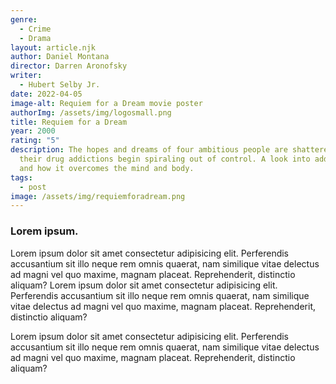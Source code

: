 ```yaml
---
genre:
  - Crime
  - Drama
layout: article.njk
author: Daniel Montana
director: Darren Aronofsky
writer:
  - Hubert Selby Jr.
date: 2022-04-05
image-alt: Requiem for a Dream movie poster
authorImg: /assets/img/logosmall.png
title: Requiem for a Dream
year: 2000
rating: "5"
description: The hopes and dreams of four ambitious people are shattered when
  their drug addictions begin spiraling out of control. A look into addiction
  and how it overcomes the mind and body.
tags:
  - post
image: /assets/img/requiemforadream.png
---
```


### Lorem ipsum.


Lorem ipsum dolor sit amet consectetur adipisicing elit. Perferendis accusantium sit illo neque rem omnis quaerat, nam similique vitae delectus ad magni vel quo maxime, magnam placeat. Reprehenderit, distinctio aliquam? Lorem ipsum dolor sit amet consectetur adipisicing elit. Perferendis accusantium sit illo neque rem omnis quaerat, nam similique vitae delectus ad magni vel quo maxime, magnam placeat. Reprehenderit, distinctio aliquam?

Lorem ipsum dolor sit amet consectetur adipisicing elit. Perferendis accusantium sit illo neque rem omnis quaerat, nam similique vitae delectus ad magni vel quo maxime, magnam placeat. Reprehenderit, distinctio aliquam?
